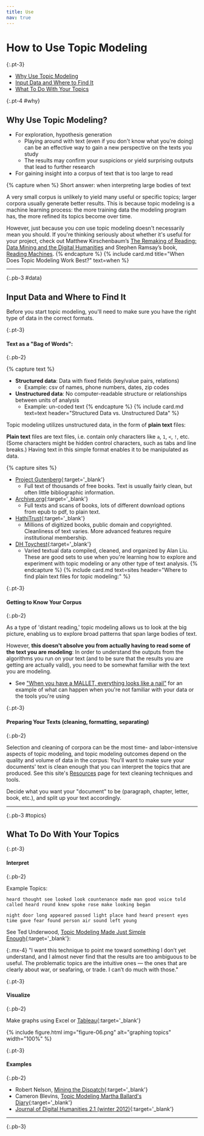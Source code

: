 ```yaml
---
title: Use
nav: true
--- 
```


# How to Use Topic Modeling

{:.pt-3}
- [Why Use Topic Modeling](#why)
- [Input Data and Where to Find It](#data)
- [What To Do With Your Topics](#topics)

{:.pt-4 #why}
## Why Use Topic Modeling?

- For exploration, hypothesis generation
    - Playing around with text (even if you don't know what you're doing) can be an effective way to gain a new perspective on the texts you study
    - The results may confirm your suspicions or yield surprising outputs that lead to further research
- For gaining insight into a corpus of text that is too large to read

{% capture when %}
Short answer: when interpreting large bodies of text

A very small corpus is unlikely to yield many useful or specific topics; larger corpora usually generate better results.
This is because topic modeling is a machine learning process: the more training data the modeling program has, the more refined its topics become over time. 

However, just because you *can* use topic modeling doesn't necessarily mean you should. If you're thinking seriously about whether it's useful for your project, check out Matthew Kirschenbaum’s [The Remaking of Reading: Data Mining and the Digital Humanities](https://www.csee.umbc.edu/~hillol/NGDM07/abstracts/talks/MKirschenbaum.pdf) and Stephen Ramsay’s book, [Reading Machines](https://www.press.uillinois.edu/books/catalog/75tms2pw9780252036415.html).
{% endcapture %}
{% include card.md title="When Does Topic Modeling Work Best?" text=when %}

---
{:.pb-3 #data}

## Input Data and Where to Find It

Before you start topic modeling, you'll need to make sure you have the right type of data in the correct formats.

{:.pt-3}
#### Text as a "Bag of Words":
{:.pb-2}

{% capture text %}
- **Structured data**: Data with fixed fields (key/value pairs, relations)
    - Example: csv of names, phone numbers, dates, zip codes
- **Unstructured data**: No computer-readable structure or relationships between units of analysis
    - Example: un-coded text
{% endcapture %}
{% include card.md text=text header="Structured Data vs. Unstructured Data" %}

Topic modeling utilizes unstructured data, in the form of **plain text** files:

**Plain text** files are text files, i.e. contain only characters like `a`, `1`, `<`, `!`, etc. 
(Some characters might be hidden control characters, such as tabs and line breaks.) 
Having text in this simple format enables it to be manipulated as data.

{% capture sites %}
- [Project Gutenberg](https://www.gutenberg.org/){:target='_blank'}
    - Full text of thousands of free books. Text is usually fairly clean, but often little bibliographic information.
- [Archive.org](https://archive.org/){:target='_blank'}
    - Full texts and scans of books, lots of different download options from epub to pdf, to plain text.
- [HathiTrust](https://www.hathitrust.org/){:target='_blank'}
    - Millions of digitized books, public domain and copyrighted. Cleanliness of text varies. More advanced features require institutional membership.
- [DH Toychest](http://dhresourcesforprojectbuilding.pbworks.com/w/page/69244469/Data%20Collections%20and%20Datasets){:target='_blank'}
    - Varied textual data compiled, cleaned, and organized by Alan Liu. These are good sets to use when you're learning how to explore and experiment with topic modeling or any other type of text analysis.
{% endcapture %}
{% include card.md text=sites header="Where to find plain text files for topic modeling:" %}

{:.pt-3}
#### Getting to Know Your Corpus
{:.pb-2}

As a type of 'distant reading,' topic modeling allows us to look at the big picture, enabling us to explore broad patterns that span large bodies of text.

However, **this doesn't absolve you from actually having to read some of the text you are modeling**:
In order to understand the outputs from the algorithms you run on your text (and to be sure that the results you are getting are actually valid), you need to be somewhat familiar with the text you are modeling.

- See ["When you have a MALLET, everything looks like a nail"](http://sappingattention.blogspot.com/2012/11/when-you-have-mallet-everything-looks.html) for an example of what can happen when you're not familiar with your data or the tools you're using

{:.pt-3}
#### Preparing Your Texts (cleaning, formatting, separating)
{:.pb-2}

Selection and cleaning of corpora can be the most time- and labor-intensive aspects of topic modeling, and topic modeling outcomes depend on the quality and volume of data in the corpus: 
You'll want to make sure your documents' text is clean enough that you can interpret the topics that are produced. See this site's [Resources](/resources) page for text cleaning techniques and tools.

Decide what you want your "document" to be (paragraph, chapter, letter, book, etc.), and split up your text accordingly.

---
{:.pb-3 #topics}

## What To Do With Your Topics

{:.pt-3}
#### Interpret
{:.pb-2}

Example Topics: 

`heard thought see looked look countenance made man good voice told called heard round knew spoke rose make looking began`

`night door long appeared passed light place hand heard present eyes time gave fear found person air sound left young`

See Ted Underwood, [Topic Modeling Made Just Simple Enough](https://tedunderwood.com/2012/04/07/topic-modeling-made-just-simple-enough/){:target='_blank'}:

{:.mx-4}
"I want this technique to point me toward something I don’t yet understand, and I almost never find that the results are too ambiguous to be useful. The problematic topics are the intuitive ones — the ones that are clearly about war, or seafaring, or trade. I can’t do much with those."

{:.pt-3}
#### Visualize
{:.pb-2}

Make graphs using Excel or [Tableau](https://www.tableau.com/){:target='_blank'}

{% include figure.html img="figure-06.png" alt="graphing topics" width="100%" %}

{:.pt-3}
#### Examples
{:.pb-2}

- Robert Nelson, [Mining the Dispatch](http://dsl.richmond.edu/dispatch/pages/intro){:target='_blank'}
- Cameron Blevins, [Topic Modeling Martha Ballard's Diary](http://www.cameronblevins.org/posts/topic-modeling-martha-ballards-diary/){:target='_blank'}
- [Journal of Digital Humanities 2.1 (winter 2012)](http://journalofdigitalhumanities.org/2-1/){:target='_blank'}

---
{:.pb-3}